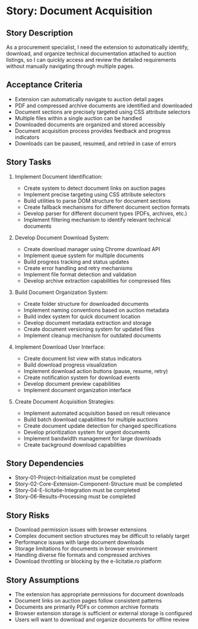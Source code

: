 # Story: Document Acquisition

## Story Description

As a procurement specialist, I need the extension to automatically identify, download, and organize technical documentation attached to auction listings, so I can quickly access and review the detailed requirements without manually navigating through multiple pages.

## Acceptance Criteria

- Extension can automatically navigate to auction detail pages
- PDF and compressed archive documents are identified and downloaded
- Document sections are precisely targeted using CSS attribute selectors
- Multiple files within a single auction can be handled
- Downloaded documents are organized and stored accessibly
- Document acquisition process provides feedback and progress indicators
- Downloads can be paused, resumed, and retried in case of errors

## Story Tasks

1. Implement Document Identification:
   - Create system to detect document links on auction pages
   - Implement precise targeting using CSS attribute selectors
   - Build utilities to parse DOM structure for document sections
   - Create fallback mechanisms for different document section formats
   - Develop parser for different document types (PDFs, archives, etc.)
   - Implement filtering mechanism to identify relevant technical documents

2. Develop Document Download System:
   - Create download manager using Chrome download API
   - Implement queue system for multiple documents
   - Build progress tracking and status updates
   - Create error handling and retry mechanisms
   - Implement file format detection and validation
   - Develop archive extraction capabilities for compressed files

3. Build Document Organization System:
   - Create folder structure for downloaded documents
   - Implement naming conventions based on auction metadata
   - Build index system for quick document location
   - Develop document metadata extraction and storage
   - Create document versioning system for updated files
   - Implement cleanup mechanism for outdated documents

4. Implement Download User Interface:
   - Create document list view with status indicators
   - Build download progress visualization
   - Implement download action buttons (pause, resume, retry)
   - Create notification system for download events
   - Develop document preview capabilities
   - Implement document organization interface

5. Create Document Acquisition Strategies:
   - Implement automated acquisition based on result relevance
   - Build batch download capabilities for multiple auctions
   - Create document update detection for changed specifications
   - Develop prioritization system for urgent documents
   - Implement bandwidth management for large downloads
   - Create background download capabilities

## Story Dependencies

- Story-01-Project-Initialization must be completed
- Story-02-Core-Extension-Component-Structure must be completed
- Story-04-E-licitatie-Integration must be completed
- Story-06-Results-Processing must be completed

## Story Risks

- Download permission issues with browser extensions
- Complex document section structures may be difficult to reliably target
- Performance issues with large document downloads
- Storage limitations for documents in browser environment
- Handling diverse file formats and compressed archives
- Download throttling or blocking by the e-licitatie.ro platform

## Story Assumptions

- The extension has appropriate permissions for document downloads
- Document links on auction pages follow consistent patterns
- Documents are primarily PDFs or common archive formats
- Browser extension storage is sufficient or external storage is configured
- Users will want to download and organize documents for offline review 
